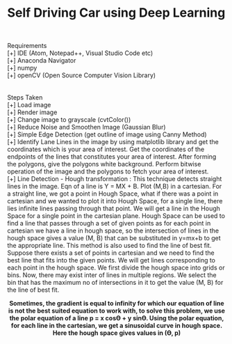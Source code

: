 # Self Driving Car using Deep Learning<br/>
<br/>

Requirements<br/>
[+] IDE (Atom, Notepad++, Visual Studio Code etc)<br/>
[+] Anaconda Navigator<br/>
[+] numpy<br/>
[+] openCV (Open Source Computer Vision Library)<br/>
<br/>
<br/>
Steps Taken<br/>
[+] Load image<br/>
[+] Render image<br/>
[+] Change image to grayscale (cvtColor())<br/>
[+] Reduce Noise and Smoothen Image (Gaussian Blur)<br/>
[+] Simple Edge Detection (get outline of image using Canny Method)<br/>
[+] Identify Lane Lines in the image by using matplotlib library and get the coordinates which is your area of interest.
    Get the coordinates of the endpoints of the lines that constitutes your area of interest. After forming the polygons, give the polygons white background. Perform bitwise operation of the image and the polygons to fetch your area of interest.<br/>
[+] Line Detection - Hough transformation : This technique detects straight lines in the image. Eqn of a line is Y = MX + B. Plot (M,B) in a cartesian. For a straight line, we got a point in Hough Space, what if there was a point in cartesian and we wanted to plot it into Hough Space, for a single line, there lies infinite lines passing through that point. We will get a line in the Hough Space for a single point in the cartesian plane. Hough Space can be used to find a line that passes through a set of given points as for each point in cartesian we have a line in hough space, so the intersection of lines in the hough space gives a value (M, B) that can be substituted in y=mx+b to get the appropriate line. This method is also used to find the line of best fit. Suppose there exists a set of points in cartesian and we need to find the best line that fits into the given points. We will get lines corresponding to each point in the hough space. We first divide the hough space into grids or bins. Now, there may exist inter of lines in multiple regions. We select the bin that has the maximum no of intersections in it to get the value (M, B) for the line of best fit.<br/>

<b><p align="center">
    Sometimes, the gradient is equal to infinity for which our equation of line is not the best suited equation to work with, to solve this problem, we use the polar equation of a line p = x cosƟ + y sinƟ. Using the polar equation, for each line in the cartesian, we get a sinusoidal curve in hough space. Here the hough space gives values in (Ɵ, p)
    </p></b>

